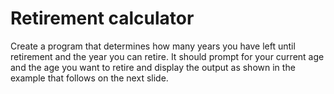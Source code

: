 # Retirement calculator
Create a program that determines how many years you have left until retirement and the year you can retire. It should prompt for your current age and the age you want to retire and display the output as shown in the example that follows on the next slide.
